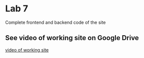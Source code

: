 # Lab 7

Complete frontend and backend code of the site 

## See video of working site on Google Drive

[video of working site]()
